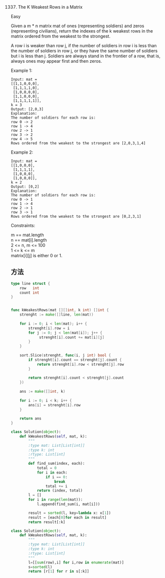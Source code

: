 1337. The K Weakest Rows in a Matrix


Easy


Given a m * n matrix mat of ones (representing soldiers) and zeros (representing civilians), return the indexes of the k weakest rows in the matrix ordered from the weakest to the strongest.

A row i is weaker than row j, if the number of soldiers in row i is less than the number of soldiers in row j, or they have the same number of soldiers but i is less than j. Soldiers are always stand in the frontier of a row, that is, always ones may appear first and then zeros.

 

Example 1:

```
Input: mat = 
[[1,1,0,0,0],
 [1,1,1,1,0],
 [1,0,0,0,0],
 [1,1,0,0,0],
 [1,1,1,1,1]], 
k = 3
Output: [2,0,3]
Explanation: 
The number of soldiers for each row is: 
row 0 -> 2 
row 1 -> 4 
row 2 -> 1 
row 3 -> 2 
row 4 -> 5 
Rows ordered from the weakest to the strongest are [2,0,3,1,4]
```

Example 2:

```
Input: mat = 
[[1,0,0,0],
 [1,1,1,1],
 [1,0,0,0],
 [1,0,0,0]], 
k = 2
Output: [0,2]
Explanation: 
The number of soldiers for each row is: 
row 0 -> 1 
row 1 -> 4 
row 2 -> 1 
row 3 -> 1 
Rows ordered from the weakest to the strongest are [0,2,3,1]
```
 

Constraints:

m == mat.length  
n == mat[i].length  
2 <= n, m <= 100  
1 <= k <= m  
matrix[i][j] is either 0 or 1.  

## 方法

```go
type line struct {
    row   int
    count int
}


func kWeakestRows(mat [][]int, k int) []int {
    strenght := make([]line, len(mat))
    
    for i := 0; i < len(mat); i++ {
        strenght[i].row = i
        for j := 0; j < len(mat[i]); j++ {
             strenght[i].count += mat[i][j]
        }
    }
    
    sort.Slice(strenght, func(i, j int) bool {
        if strenght[i].count == strenght[j].count {
            return strenght[i].row < strenght[j].row
        }
        
        return strenght[i].count < strenght[j].count
    })
    
    ans := make([]int, k)
    
    for i := 0; i < k; i++ {
        ans[i] = strenght[i].row
    }
    
    return ans
}
```


```python
class Solution(object):
    def kWeakestRows(self, mat, k):
        """
        :type mat: List[List[int]]
        :type k: int
        :rtype: List[int]
        """
        def find_sum(index, each):
            total = 0
            for i in each:
                if i == 0:
                    break
                total += i
            return (index, total)
        l = []
        for i in range(len(mat)):
            l.append(find_sum(i, mat[i]))

        result = sorted(l, key=lambda x: x[1])
        result = [each[0]for each in result]
        return result[:k]
```


```python
class Solution(object):
    def kWeakestRows(self, mat, k):
        """
        :type mat: List[List[int]]
        :type k: int
        :rtype: List[int]
        """
        l=[[sum(row),i] for i,row in enumerate(mat)]
        s=sorted(l)
        return [r[1] for r in s[:k]]
```